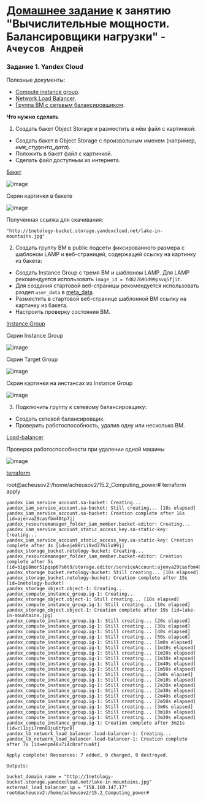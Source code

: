 # [Домашнее задание](https://github.com/netology-code/clopro-homeworks/blob/main/15.2.md) к занятию  "Вычислительные мощности. Балансировщики нагрузки" - `Ачеусов Андрей`


### Задание 1. Yandex Cloud 

Полезные документы:

- [Compute instance group](https://registry.terraform.io/providers/yandex-cloud/yandex/latest/docs/resources/compute_instance_group).
- [Network Load Balancer](https://registry.terraform.io/providers/yandex-cloud/yandex/latest/docs/resources/lb_network_load_balancer).
- [Группа ВМ с сетевым балансировщиком](https://cloud.yandex.ru/docs/compute/operations/instance-groups/create-with-balancer).
 
  
**Что нужно сделать**

1. Создать бакет Object Storage и разместить в нём файл с картинкой:

 - Создать бакет в Object Storage с произвольным именем (например, _имя_студента_дата_).
 - Положить в бакет файл с картинкой.
 - Сделать файл доступным из интернета.
 
[Бакет](https://github.com/AndrewAche/HW_ALL/blob/main/Организация%20проекта%20при%20помощи%20обл.%20провайдеров/2-Вычислительные%20мощности.%20Балансировщики%20нагрузки/bucket.tf)  

![image](https://github.com/user-attachments/assets/c68ae473-cf50-43d0-b024-d3b879b62627)  

Скрин картинки в бакете

![image](https://github.com/user-attachments/assets/c9a5da68-b344-495c-9dac-788a3b6e4721)  


Полученная ссылка для скачивания:

```
"http://1netology-bucket.storage.yandexcloud.net/lake-in-mountains.jpg"

```


2. Создать группу ВМ в public подсети фиксированного размера с шаблоном LAMP и веб-страницей, содержащей ссылку на картинку из бакета:

 - Создать Instance Group с тремя ВМ и шаблоном LAMP. Для LAMP рекомендуется использовать `image_id = fd827b91d99psvq5fjit`.
 - Для создания стартовой веб-страницы рекомендуется использовать раздел `user_data` в [meta_data](https://cloud.yandex.ru/docs/compute/concepts/vm-metadata).
 - Разместить в стартовой веб-странице шаблонной ВМ ссылку на картинку из бакета.
 - Настроить проверку состояния ВМ.

[Instance Group](https://github.com/AndrewAche/HW_ALL/blob/main/Организация%20проекта%20при%20помощи%20обл.%20провайдеров/2-Вычислительные%20мощности.%20Балансировщики%20нагрузки/instance-group.tf)

Скрин Instance Group
 
![image](https://github.com/user-attachments/assets/8613dbae-4f0b-4b32-aa50-d00e98856b7a)  

Скрин Target Group

![image](https://github.com/user-attachments/assets/3ceb654c-5bfa-4fff-a749-a69d3acff0fb)  


Скрин картинки на инстансах из Instance Group 

![image](https://github.com/user-attachments/assets/29993672-2860-4c5a-be06-cfed7bd60829)  


3. Подключить группу к сетевому балансировщику:

 - Создать сетевой балансировщик.
 - Проверить работоспособность, удалив одну или несколько ВМ.

[Load-balancer](https://github.com/AndrewAche/HW_ALL/blob/main/Организация%20проекта%20при%20помощи%20обл.%20провайдеров/2-Вычислительные%20мощности.%20Балансировщики%20нагрузки/lb.tf)  

Проверка работоспособности при удалении одной машины

![image](https://github.com/user-attachments/assets/2a5b97c9-8078-4e9d-80ca-356e1a4a8ebc) 

[terraform](https://github.com/AndrewAche/HW_ALL/tree/main/Организация%20проекта%20при%20помощи%20обл.%20провайдеров/2-Вычислительные%20мощности.%20Балансировщики%20нагрузки)

root@acheusov2:/home/acheusov2/15.2_Computing_power# terraform apply  

```
yandex_iam_service_account.sa-bucket: Creating...
yandex_iam_service_account.sa-bucket: Still creating... [10s elapsed]
yandex_iam_service_account.sa-bucket: Creation complete after 16s [id=ajenva29casfbm48tp7j]
yandex_resourcemanager_folder_iam_member.bucket-editor: Creating...
yandex_iam_service_account_static_access_key.sa-static-key: Creating...
yandex_iam_service_account_static_access_key.sa-static-key: Creation complete after 4s [id=aje88rii9vd27hilo99j]
yandex_storage_bucket.netology-bucket: Creating...
yandex_resourcemanager_folder_iam_member.bucket-editor: Creation complete after 5s [id=b1gi8mor51pqsp67s6t9/storage.editor/serviceAccount:ajenva29casfbm48tp7j]
yandex_storage_bucket.netology-bucket: Still creating... [10s elapsed]
yandex_storage_bucket.netology-bucket: Creation complete after 15s [id=1netology-bucket]
yandex_storage_object.object-1: Creating...
yandex_compute_instance_group.ig-1: Creating...
yandex_storage_object.object-1: Still creating... [10s elapsed]
yandex_compute_instance_group.ig-1: Still creating... [10s elapsed]
yandex_storage_object.object-1: Creation complete after 19s [id=lake-in-mountains.jpg]
yandex_compute_instance_group.ig-1: Still creating... [20s elapsed]
yandex_compute_instance_group.ig-1: Still creating... [30s elapsed]
yandex_compute_instance_group.ig-1: Still creating... [40s elapsed]
yandex_compute_instance_group.ig-1: Still creating... [50s elapsed]
yandex_compute_instance_group.ig-1: Still creating... [1m0s elapsed]
yandex_compute_instance_group.ig-1: Still creating... [1m10s elapsed]
yandex_compute_instance_group.ig-1: Still creating... [1m20s elapsed]
yandex_compute_instance_group.ig-1: Still creating... [1m30s elapsed]
yandex_compute_instance_group.ig-1: Still creating... [1m40s elapsed]
yandex_compute_instance_group.ig-1: Still creating... [1m50s elapsed]
yandex_compute_instance_group.ig-1: Still creating... [2m0s elapsed]
yandex_compute_instance_group.ig-1: Still creating... [2m10s elapsed]
yandex_compute_instance_group.ig-1: Still creating... [2m20s elapsed]
yandex_compute_instance_group.ig-1: Still creating... [2m30s elapsed]
yandex_compute_instance_group.ig-1: Still creating... [2m40s elapsed]
yandex_compute_instance_group.ig-1: Still creating... [2m50s elapsed]
yandex_compute_instance_group.ig-1: Still creating... [3m0s elapsed]
yandex_compute_instance_group.ig-1: Still creating... [3m10s elapsed]
yandex_compute_instance_group.ig-1: Still creating... [3m20s elapsed]
yandex_compute_instance_group.ig-1: Creation complete after 3m21s [id=cl1iji7rmn81ju6tfpr8]
yandex_lb_network_load_balancer.load-balancer-1: Creating...
yandex_lb_network_load_balancer.load-balancer-1: Creation complete after 7s [id=enpm48u7i4c8rafrua6t]

Apply complete! Resources: 7 added, 0 changed, 0 destroyed.

Outputs:

bucket_domain_name = "http://1netology-bucket.storage.yandexcloud.net/lake-in-mountains.jpg"
external_load_balancer_ip = "158.160.147.17"
root@acheusov2:/home/acheusov2/15.2_Computing_power# 
```


